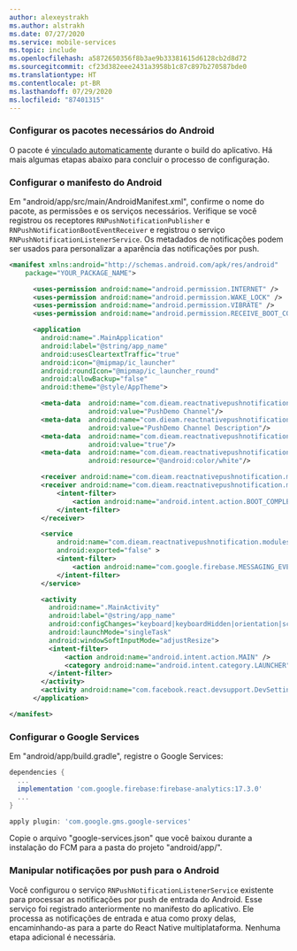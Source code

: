 ```yaml
---
author: alexeystrakh
ms.author: alstrakh
ms.date: 07/27/2020
ms.service: mobile-services
ms.topic: include
ms.openlocfilehash: a5872650356f8b3ae9b33381615d6128cb2d8d72
ms.sourcegitcommit: cf23d382eee2431a3958b1c87c897b270587bde0
ms.translationtype: HT
ms.contentlocale: pt-BR
ms.lasthandoff: 07/29/2020
ms.locfileid: "87401315"
---
```

### <a name="configure-required-android-packages"></a>Configurar os pacotes necessários do Android

O pacote é [vinculado automaticamente](https://github.com/react-native-community/cli/blob/master/docs/autolinking.md) durante o build do aplicativo. Há mais algumas etapas abaixo para concluir o processo de configuração.

### <a name="configure-android-manifest"></a>Configurar o manifesto do Android

Em "android/app/src/main/AndroidManifest.xml", confirme o nome do pacote, as permissões e os serviços necessários. Verifique se você registrou os receptores `RNPushNotificationPublisher` e `RNPushNotificationBootEventReceiver` e registrou o serviço `RNPushNotificationListenerService`. Os metadados de notificações podem ser usados para personalizar a aparência das notificações por push.

  ```xml
  <manifest xmlns:android="http://schemas.android.com/apk/res/android"
      package="YOUR_PACKAGE_NAME">

        <uses-permission android:name="android.permission.INTERNET" />
        <uses-permission android:name="android.permission.WAKE_LOCK" />
        <uses-permission android:name="android.permission.VIBRATE" />
        <uses-permission android:name="android.permission.RECEIVE_BOOT_COMPLETED"/>

        <application
          android:name=".MainApplication"
          android:label="@string/app_name"
          android:usesCleartextTraffic="true"
          android:icon="@mipmap/ic_launcher"
          android:roundIcon="@mipmap/ic_launcher_round"
          android:allowBackup="false"
          android:theme="@style/AppTheme">

          <meta-data  android:name="com.dieam.reactnativepushnotification.notification_channel_name"
                      android:value="PushDemo Channel"/>
          <meta-data  android:name="com.dieam.reactnativepushnotification.notification_channel_description"
                      android:value="PushDemo Channel Description"/>
          <meta-data  android:name="com.dieam.reactnativepushnotification.notification_foreground"
                      android:value="true"/>
          <meta-data  android:name="com.dieam.reactnativepushnotification.notification_color"
                      android:resource="@android:color/white"/>

          <receiver android:name="com.dieam.reactnativepushnotification.modules.RNPushNotificationPublisher" />
          <receiver android:name="com.dieam.reactnativepushnotification.modules.RNPushNotificationBootEventReceiver">
              <intent-filter>
                  <action android:name="android.intent.action.BOOT_COMPLETED" />
              </intent-filter>
          </receiver>

          <service
              android:name="com.dieam.reactnativepushnotification.modules.RNPushNotificationListenerService"
              android:exported="false" >
              <intent-filter>
                  <action android:name="com.google.firebase.MESSAGING_EVENT" />
              </intent-filter>
          </service>

          <activity
            android:name=".MainActivity"
            android:label="@string/app_name"
            android:configChanges="keyboard|keyboardHidden|orientation|screenSize|uiMode"
            android:launchMode="singleTask"
            android:windowSoftInputMode="adjustResize">
            <intent-filter>
                <action android:name="android.intent.action.MAIN" />
                <category android:name="android.intent.category.LAUNCHER" />
            </intent-filter>
          </activity>
          <activity android:name="com.facebook.react.devsupport.DevSettingsActivity" />
        </application>

  </manifest>
  ```

### <a name="configure-google-services"></a>Configurar o Google Services

Em "android/app/build.gradle", registre o Google Services:

```gradle
dependencies {
  ...
  implementation 'com.google.firebase:firebase-analytics:17.3.0'
  ...
}

apply plugin: 'com.google.gms.google-services'
```

Copie o arquivo "google-services.json" que você baixou durante a instalação do FCM para a pasta do projeto "android/app/".

### <a name="handle-push-notifications-for-android"></a>Manipular notificações por push para o Android

Você configurou o serviço `RNPushNotificationListenerService` existente para processar as notificações por push de entrada do Android. Esse serviço foi registrado anteriormente no manifesto do aplicativo. Ele processa as notificações de entrada e atua como proxy delas, encaminhando-as para a parte do React Native multiplataforma. Nenhuma etapa adicional é necessária.
